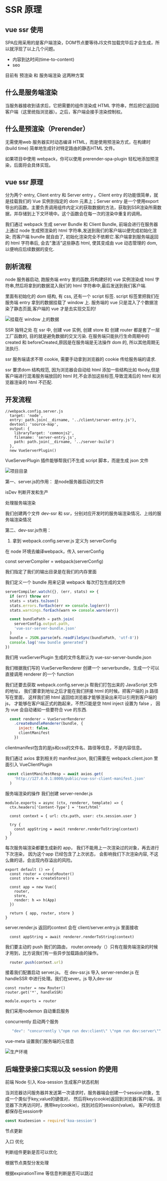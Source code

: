 # SSR 原理

## vue ssr 使用
SPA应用采用的是客户端渲染，DOM节点要等待JS文件加载完毕后才会生成，所以就浮现了以上几个问题。

* 内容到达时间(time-to-content)
* seo

目前有 预渲染 和 服务端渲染 这两种方案

## 什么是服务端渲染

当服务器接收到请求后，它把需要的组件渲染成 HTML 字符串，然后把它返回给客户端（这里统指浏览器）。之后，客户端会接手渲染控制权。

## 什么是预渲染（Prerender）

无需使用web 服务器实时动态编译 HTML，而是使用预渲染方式，在构建时 (build time) 简单地生成针对特定路由的静态HTML 文件。

如果项目中使用 webpack，你可以使用 prerender-spa-plugin 轻松地添加预渲染，后面将会具体实现。

## vue ssr 原理

  分为两个 entry, Client entry 和 Server entry 。Client entry 的功能很简单，就是挂载我们的 Vue 实例到指定的 dom 元素上；Server entry 是一个使用export导出的函数。主要负责调用组件内定义的获取数据的方法，获取到SSR渲染所需数据，并存储到上下文环境中。这个函数会在每一次的渲染中重复的调用。

我们通过 webpack 生成 server Bundle 和 Client Bundle,  前端会进行在服务器上通过 node 生成预渲染的 html 字符串,发送到我们的客户端以便完成初始化渲染; 而客户端 bundle 就自由了, 初始化渲染完全不依赖它.客户端拿到服务端返回的 html 字符串后, 会去"激活"这些静态 html, 使其变成由 vue 动态管理的 dom, 以便响应后续数据的变化.

## 剖析流程

node 服务器启动, 跑服务端 entry 里的函数,将构建好的 vue 实例渲染成 html 字符串,然后将拿到的数据混入我们的 html 字符串中,最后发送到我们客户端.

里面有初始化的 dom 结构, 有 css, 还有一个 script 标签. script 标签里把我们在服务端 entry 拿到的数据挂载了 window 上.
服务端的 vue 只是混入了个数据渲染了静态页面,客户端的 vue 才是去实现交互的!

![挂载在 window 上的数据](https://tva1.sinaimg.cn/large/007S8ZIlgy1gjpv54pha9j30oe09ljri.jpg)

SSR 独特之处
  在 ssr 中, 创建 vue 实例, 创建 store 和 创建 router 都是套了一层工厂函数的, 目的就是避免数据的交叉污染.
  在服务端只能执行生命周期中的 created 和 beforeCreated,原因是在服务端是无法操作 dom 的, 所以其他周期无法执行.

ssr 服务端请求不带 cookie, 需要手动拿到浏览器的 cookie 传给服务端的请求.

ssr 要求dom 结构规范, 因为浏览器会自动给 html 添加一些结构比如 tbody,但是客户端进行混淆服务端放回的 html 时,不会添加这些标签,导致混淆后的 html 和浏览器渲染的 html 不匹配.

## 开发流程

```JS
//webpack.config.server.js
  target: 'node',
  entry: path.join(__dirname, '../client/server-entry.js'),
  devtool: 'source-map',
  output: {
    libraryTarget: 'commonjs2',
    filename: 'server-entry.js',
    path: path.join(__dirname, '../server-build')
  },
  new VueServerPlugin()

```

VueServerPlugin 插件能够帮我们不生成 script 脚本，而是生成 json 文件

![项目目录](https://tva1.sinaimg.cn/large/0081Kckwgy1gkb5o5a0l7j30cu0z80t8.jpg)

第一、server.js的作用： 是node服务器启动的文件

isDev 判断开发和生产

处理服务端渲染

我们创建两个文件 dev-ssr 和 ssr，分别对应开发时的服务端渲染情况、上线的服务端渲染情况

第二、dev-ssr.js作用：

1. 拿到 webpack.config.server.js 定义为 serverConfig

在 node 环境去编译webpack，传入 serverConfig

const serverCompiler = webpack(serverConfig)

我们指定了我们的输出目录是在我们的内存里面

我们定义一个 bundle 用来记录 webpack 每次打包生成的文件

```js
serverCompiler.watch({}, (err, stats) => {
  if (err) throw err
  stats = stats.toJson()
  stats.errors.forEach(err => console.log(err))
  stats.warnings.forEach(warn => console.warn(err))

  const bundlePath = path.join(
    serverConfig.output.path,
    'vue-ssr-server-bundle.json'
  )
  bundle = JSON.parse(mfs.readFileSync(bundlePath, 'utf-8'))
  console.log('new bundle generated')
})
```

我们用 vueServerPlugin 生成的文件名默认为 vue-ssr-server-bundle.json

我们根据我们写的 VueServerRenderer 创建一个 serverbundle，生成一个可以直接调用 renderer 的一个 function

我们还要去获取 webpack.config.server.js 帮我们打包出来的 JavaScript 文件的地址， 我们要拿到地址之后才能在我们拼接 html 的时候。把客户端的 js 路径写在里面， 这样我们把 html 返回给浏览器才能够渲染出来可以引用到客户端的 js， 才能够在客户端正式的跑起来，不然只能是空 html
inject 设置为 false ， 因为 vue 会自动诸如一些要符合 vue 的东西.

```js
  const renderer = VueServerRenderer
    .createBundleRenderer(bundle, {
      inject: false,
      clientManifest
    })
```

clientmanifest包含的是js和css的文件名、路径等信息，不是内容信息。

我们通过 axios 拿到相关的 manifest.json, 我们需要在 webpack.client.json 里面引入 VueClientPlugin

```js
 const clientManifestResp = await axios.get(
    'http://127.0.0.1:8000/public/vue-ssr-client-manifest.json'
  )
```

服务端渲染的操作
我们创建 server-render.js

```JS
module.exports = async (ctx, renderer, template) => {
  ctx.headers['Content-Type'] = 'text/html'

  const context = { url: ctx.path, user: ctx.session.user }

  try {
    const appString = await renderer.renderToString(context)
  }
}
```

每次服务端渲染都要生成新的 app， 我们不能用上一次渲染过的对象，再去进行下次渲染， 因为这个app 已经包含了上次状态， 会影响我们下次渲染内容, 不这么做的话，会出现内存溢出的风险。

```JS
export default () => {
  const router = createRouter()
  const store = createStore()

  const app = new Vue({
    router,
    store,
    render: h => h(App)
  })

  return { app, router, store }
}

```

server.render.js 返回的context 会在 client/server.entry.js 里面接收

```JS
  const appString = await renderer.renderToString(context)
```

我们要主动的 push 我们的路由， router.onready（）只有在服务端渲染的时候才用到，比方说我们有一些异步加载路由的操作。

```js
  router.push(context.url)
```

接着我们配置启动 server.js。 在 dev-ssr.js 导入 server-render.js 在 handleSSR 中进行处理。我们在sever。js 导入dev-ssr

```JS
const router = new Router()
router.get('*', handleSSR)

module.exports = router
```

我们采用nodemon 自动重启服务

concurrently 启动两个服务

```js
   "dev": "concurrently \"npm run dev:client\" \"npm run dev:server\"",
```

vue-meta 设置我们服务端的元信息

![生产环境](https://tva1.sinaimg.cn/large/0081Kckwgy1gkbancwtjaj32180sqtdz.jpg)

## 后端登录接口实现以及 session 的使用

前端 Node 引入  Koa-session 生成客户状态机制

当浏览器访问服务器并发送第一次请求时，服务器端会创建一个session对象，生成一个类似于key,value的键值对， 然后将key(cookie)返回到浏览器(客户)端，浏览器下次再访问时，携带key(cookie)，找到对应的session(value)。 客户的信息都保存在session中

```js
const KoaSeesion = require('koa-session')
```



节点更新

入口 优化

判断组件更新是否可以优化

根据节点类型分发处理

根据expirationTime 等信息判断是否可以跳过

